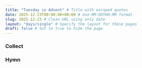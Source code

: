 ```yaml
---
title: "Tuesday in Advent" # Title with escaped quotes
date: 2025-12-23T00:00:00+00:00 # Use-MM-DDTHH:MM format
slug: 2025-12-23 # Clean URL using only date
layout: "days/single" # Specify the layout for these pages
draft: false # Set to true to hide the page
---
```


### Collect


### Hymn